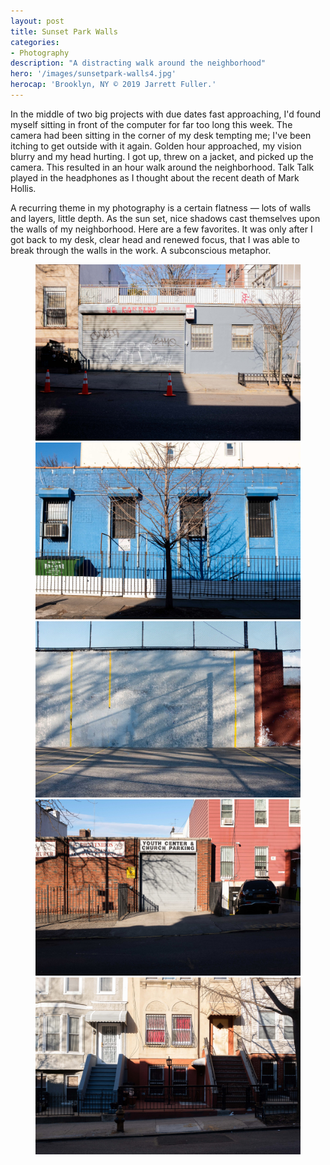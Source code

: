 ```yaml
---
layout: post
title: Sunset Park Walls
categories:
- Photography
description: "A distracting walk around the neighborhood"
hero: '/images/sunsetpark-walls4.jpg'
herocap: 'Brooklyn, NY © 2019 Jarrett Fuller.'
---
```


In the middle of two big projects with due dates fast approaching, I'd found myself sitting in front of the computer for far too long this week. The camera had been sitting in the corner of my desk tempting me; I've been itching to get outside with it again. Golden hour approached, my vision blurry and my head hurting. I got up, threw on a jacket, and picked up the camera. This resulted in an hour walk around the neighborhood. Talk Talk played in the headphones as I thought about the recent death of Mark Hollis.

A recurring theme in my photography is a certain flatness — lots of walls and layers, little depth. As the sun set, nice shadows cast themselves upon the walls of my neighborhood. Here are a few favorites. It was only after I got back to my desk, clear head and renewed focus, that I was able to break through the walls in the work. A subconscious metaphor.

<figure>
<img src="/images/sunsetpark-walls1.jpg">
<img src="/images/sunsetpark-walls2.jpg">
<img src="/images/sunsetpark-walls3.jpg">
<img src="/images/sunsetpark-walls5.jpg">
<img src="/images/sunsetpark-walls6.jpg">
</figure>
